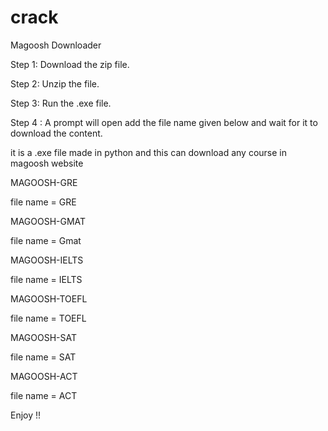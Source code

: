 # crack
Magoosh Downloader


Step 1: Download the zip file.


Step 2: Unzip the file.


Step 3: Run the .exe file.

Step 4 : A prompt will open add the file name given below and wait for it to download the content.

it is a .exe file made in python and this can download any course in magoosh website

MAGOOSH-GRE

file name = GRE

MAGOOSH-GMAT

file name = Gmat

MAGOOSH-IELTS

file name = IELTS

MAGOOSH-TOEFL

file name = TOEFL

MAGOOSH-SAT

file name = SAT

MAGOOSH-ACT

file name = ACT


Enjoy !!
